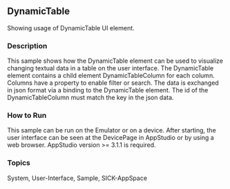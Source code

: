 ## DynamicTable
Showing usage of DynamicTable UI element.
### Description
This sample shows how the DynamicTable element can be used to visualize changing textual data in a table on the user interface.
The DynamicTable element contains a child element DynamicTableColumn for each column. Columns have a property to enable filter or search. The data is exchanged in json format via a binding to the DynamicTable element. The id of the DynamicTableColumn must match the key in the json data. 

### How to Run
This sample can be run on the Emulator or on a device. After starting, the user interface can be seen at the DevicePage in AppStudio or by using a web browser.
AppStudio version >= 3.1.1 is required.
### Topics
System, User-Interface, Sample, SICK-AppSpace
